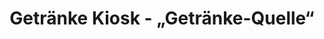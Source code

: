 ---
title: "Getränke Kiosk - „Getränke-Quelle“"
url: /luedenscheid/getraenke-kiosk-getraenke-quelle/
shop: Kiosk
---